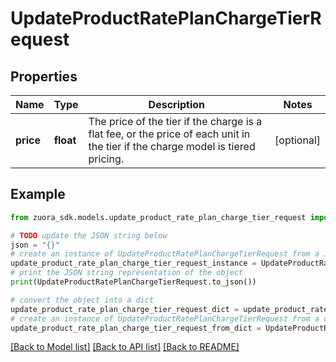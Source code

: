 # UpdateProductRatePlanChargeTierRequest


## Properties

Name | Type | Description | Notes
------------ | ------------- | ------------- | -------------
**price** | **float** | The price of the tier if the charge is a flat fee, or the price of each unit in the tier if the charge model is tiered pricing.  | [optional] 

## Example

```python
from zuora_sdk.models.update_product_rate_plan_charge_tier_request import UpdateProductRatePlanChargeTierRequest

# TODO update the JSON string below
json = "{}"
# create an instance of UpdateProductRatePlanChargeTierRequest from a JSON string
update_product_rate_plan_charge_tier_request_instance = UpdateProductRatePlanChargeTierRequest.from_json(json)
# print the JSON string representation of the object
print(UpdateProductRatePlanChargeTierRequest.to_json())

# convert the object into a dict
update_product_rate_plan_charge_tier_request_dict = update_product_rate_plan_charge_tier_request_instance.to_dict()
# create an instance of UpdateProductRatePlanChargeTierRequest from a dict
update_product_rate_plan_charge_tier_request_from_dict = UpdateProductRatePlanChargeTierRequest.from_dict(update_product_rate_plan_charge_tier_request_dict)
```
[[Back to Model list]](../README.md#documentation-for-models) [[Back to API list]](../README.md#documentation-for-api-endpoints) [[Back to README]](../README.md)


